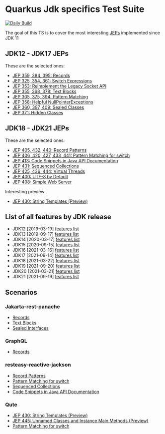 # Quarkus Jdk specifics Test Suite

[![Daily Build](https://github.com/quarkus-qe/quarkus-jdkspecifics/actions/workflows/daily.yaml/badge.svg)](https://github.com/quarkus-qe/quarkus-jdkspecifics/actions/workflows/daily.yaml)

The goal of this TS is to cover the most interesting [JEPs](http://openjdk.java.net/jeps/1)  implemented since JDK 11

## JDK12 - JDK17 JEPs

These are the selected ones:

* [JEP 359, 384, 395: Records](https://openjdk.java.net/jeps/395)
* [JEP 325, 354, 361: Switch Expressions](https://openjdk.java.net/jeps/361)
* [JEP 353: Reimplement the Legacy Socket API](https://openjdk.java.net/jeps/353)
* [JEP 355, 368, 378: Text Blocks](https://openjdk.java.net/jeps/378)
* [JEP 305, 375, 394: Pattern Matching](https://openjdk.java.net/jeps/394)
* [JEP 358: Helpful NullPointerExceptions](https://openjdk.java.net/jeps/358)
* [JEP 360, 397, 409: Sealed Classes](https://openjdk.java.net/jeps/409)
* [JEP 371: Hidden Classes](https://openjdk.java.net/jeps/371)

## JDK18 - JDK21 JEPs

These are the selected ones:

* [JEP 405, 432, 440: Record Patterns](https://openjdk.java.net/jeps/440)
* [JEP 406, 420, 427, 433, 441: Pattern Matching for switch](https://openjdk.java.net/jeps/441)
* [JEP 413: Code Snippets in Java API Documentation](https://openjdk.java.net/jeps/413)
* [JEP 431: Sequenced Collections](https://openjdk.java.net/jeps/431)
* [JEP 425, 436, 444: Virtual Threads](https://openjdk.java.net/jeps/444)
* [JEP 400: UTF-8 by Default](https://openjdk.java.net/jeps/400)
* [JEP 408: Simple Web Server](https://openjdk.java.net/jeps/408)

Interesting preview:
* [JEP 430: String Templates (Preview)](https://openjdk.java.net/jeps/430)

## List of all features by JDK release

* JDK12 [2019-03-19] [features list](https://openjdk.java.net/projects/jdk/12/)
* JDK13 [2019-09-17] [features list](https://openjdk.java.net/projects/jdk/13/)
* JDK14 [2020-03-17] [features list](https://openjdk.java.net/projects/jdk/14/)
* JDK15 [2020-09-15] [features list](https://openjdk.java.net/projects/jdk/15/)
* JDK16 [2021-03-16] [features list](https://openjdk.java.net/projects/jdk/16/)
* JDK17 [2021-09-14] [features list](https://openjdk.java.net/projects/jdk/17/)
* JDK18 [2021-03-22] [features list](https://openjdk.java.net/projects/jdk/18/)
* JDK19 [2021-09-20] [features list](https://openjdk.java.net/projects/jdk/19/)
* JDK20 [2021-03-21] [features list](https://openjdk.java.net/projects/jdk/20/)
* JDK21 [2021-09-19] [features list](https://openjdk.java.net/projects/jdk/21/)

## Scenarios
### Jakarta-rest-panache
* [Records](https://openjdk.java.net/jeps/395)
* [Text Blocks](https://openjdk.java.net/jeps/378)
* [Sealed Interfaces](https://openjdk.java.net/jeps/409)

### GraphQL
* [Records](https://openjdk.java.net/jeps/395)

### resteasy-reactive-jackson
* [Record Patterns](https://openjdk.java.net/jeps/440)
* [Pattern Matching for switch](https://openjdk.java.net/jeps/441)
* [Sequenced Collections](https://openjdk.java.net/jeps/431)
* [Code Snippets in Java API Documentation](https://openjdk.java.net/jeps/413)

### Qute
* [JEP 430: String Templates (Preview)](https://openjdk.java.net/jeps/430)
* [JEP 445: Unnamed Classes and Instance Main Methods (Preview)](https://openjdk.java.net/jeps/445)
* [Pattern Matching for switch](https://openjdk.java.net/jeps/441)

